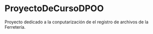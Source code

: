 # ProyectoDeCursoDPOO
Proyecto dedicado a la conputarización de el registro de archivos de la Ferretería.
